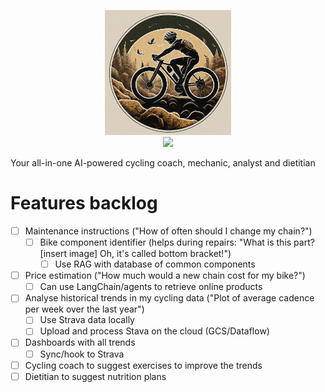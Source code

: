 <p align="center">
<img src="theme/assets/image.png" height="200">
<br>
<img src="https://img.shields.io/badge/Python-FFD43B?style=for-the-badge&logo=python&logoColor=blue">
</p>

Your all-in-one AI-powered cycling coach, mechanic, analyst and dietitian
# Features backlog
- [ ] Maintenance instructions ("How of often should I change my chain?")
  - [ ] Bike component identifier (helps during repairs: "What is this part? [insert image] Oh, it's called bottom bracket!")
    - [ ] Use RAG with database of common components
- [ ] Price estimation ("How much would a new chain cost for my bike?")
  -[ ] Can use LangChain/agents to retrieve online products
- [ ] Analyse historical trends in my cycling data ("Plot of average cadence per week over the last year")
  - [ ] Use Strava data locally
  - [ ] Upload and process Stava on the cloud (GCS/Dataflow)
-[ ] Dashboards with all trends
  - [ ] Sync/hook to Strava 
-[ ] Cycling coach to suggest exercises to improve the trends
-[ ] Dietitian to suggest nutrition plans 